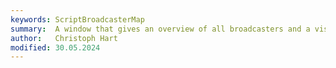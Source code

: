 ```yaml
---
keywords: ScriptBroadcasterMap
summary:  A window that gives an overview of all broadcasters and a visualisation of their doings.
author:   Christoph Hart
modified: 30.05.2024
---
```

  